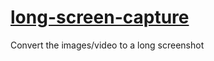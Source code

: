 # [long-screen-capture](https://neco86.github.io/long-screen-capture/)
Convert the images/video to a long screenshot
